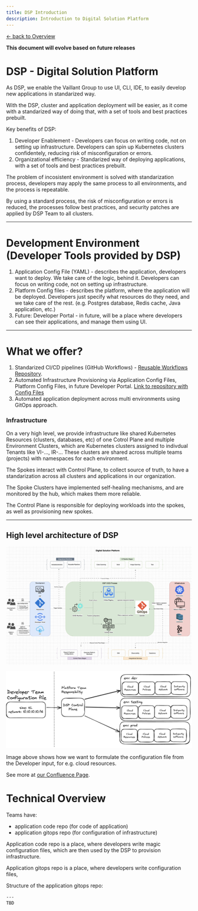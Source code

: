 ```yaml
---
title: DSP Introduction
description: Introduction to Digital Solution Platform
---
```


[&larr; back to Overview](/dsp)

**This document will evolve based on future releases**

# DSP - Digital Solution Platform

As DSP, we enable the Vaillant Group to use UI, CLI, IDE,
to easily develop new applications in standarized way.

With the DSP, cluster and application deployment will be easier,
as it come with a standarized way of doing that,
with a set of tools and best practices prebuilt.

Key benefits of DSP:
1. Developer Enablement - Developers can focus on writing code, not on setting up infrastructure. Developers can spin up Kubernetes clusters confidentely, reducing risk of misconfiguration or errors.
2. Organizational efficiency - Standarized way of deploying applications, with a set of tools and best practices prebuilt.

The problem of incosistent environment is solved with standarization process,
developers may apply the same process to all environments,
and the process is repeatable.

By using a standard process,
the risk of misconfiguration or errors is reduced,
the processes follow best practices,
and security patches are applied by DSP Team to all clusters.

---

# Development Environment (Developer Tools provided by DSP)
1. Application Config File (YAML) - describes the application, developers want to deploy. We take care of the logic, behind it. Developers can focus on writing code, not on setting up infrastructure.
2. Platform Config files - describes the platform, where the application will be deployed. Developers just specify what resources do they need, and we take care of the rest. (e.g. Postgres database, Redis cache, Java application, etc.)
3. Future: Developer Portal - in future, will be a place where developers can see their applications, and manage them using UI.

---

# What we offer?
1. Standarized CI/CD pipelines (GitHub Workflows) - [Reusable Workflows Repository](https://github.com/Digital-Solutions-Foundation/reusable-workflows).
2. Automated Infrastructure Provisioning via Application Config Files, Platform Config Files, in future Developer Portal. [Link to repository with Config Files](https://github.com/Digital-Solution-Platform/gitops-digital-solution-platform)
3. Automated application deployment across multi environments using GitOps approach.

### Infrastructure

On a very high level,
we provide infrastructure like shared Kubernetes Resources (clusters, databases, etc) of one Cotrol Plane and multiple Environment Clusters,
which are Kubernetes clusters assigned to indivdual Tenants like VI-..., IR-...
These clusters are shared across multiple teams (projects) with namespaces for each environment.

The Spokes interact with Control Plane,
to collect source of truth,
to have a standarization across all clusters and applications in our organization.

The Spoke Clusters have implemented self-healing mechanisms,
and are monitored by the hub,
which makes them more reliable.

The Control Plane is responsible for deploying workloads into the spokes,
as well as provisioning new spokes.

---

## High level architecture of DSP

![DSP Architecture](./images/dsp-architecture.png)

![Configuration File](./images/configuration-file.png)

Image above shows how we want to formulate the configuration file from the Developer input, for e.g. cloud resources.

See more at [our Confluence Page](https://groupspace.vaillant-group.com/display/VIXP/Digital+Solution+Platform+Architecture).

# Technical Overview

Teams have:
- application code repo (for code of application)
- application gitops repo (for configuration of infrastructure)

Application code repo is a place,
where developers write magic configuration files,
which are then used by the DSP to provision infrastructure.

Application gitops repo is a place,
where developers write configuration files,

Structure of the application gitops repo:

```
---
TBD
```
